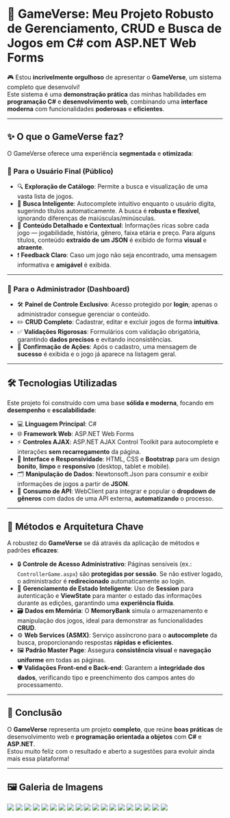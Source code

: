 # 🚀 GameVerse: Meu Projeto Robusto de Gerenciamento, CRUD e Busca de Jogos em **C#** com **ASP.NET Web Forms**

🎮 Estou **incrivelmente orgulhoso** de apresentar o **GameVerse**, um sistema completo que desenvolvi!  
Este sistema é uma **demonstração prática** das minhas habilidades em **programação C#** e **desenvolvimento web**, combinando uma **interface moderna** com funcionalidades **poderosas** e **eficientes**.

---

## ✨ O que o GameVerse faz?

O GameVerse oferece uma experiência **segmentada** e **otimizada**:

### 👥 Para o Usuário Final (Público)

- 🔍 **Exploração de Catálogo**: Permite a busca e visualização de uma vasta lista de jogos.  
- 🤖 **Busca Inteligente**: Autocomplete intuitivo enquanto o usuário digita, sugerindo títulos automaticamente. A busca é **robusta e flexível**, ignorando diferenças de maiúsculas/minúsculas.  
- 📄 **Conteúdo Detalhado e Contextual**: Informações ricas sobre cada jogo — jogabilidade, história, gênero, faixa etária e preço. Para alguns títulos, conteúdo **extraído de um JSON** é exibido de forma **visual** e **atraente**.  
- ❗ **Feedback Claro**: Caso um jogo não seja encontrado, uma mensagem informativa e **amigável** é exibida.  

---

### 🔐 Para o Administrador (Dashboard)

- 🛠️ **Painel de Controle Exclusivo**: Acesso protegido por **login**; apenas o administrador consegue gerenciar o conteúdo.  
- ✏️ **CRUD Completo**: Cadastrar, editar e excluir jogos de forma **intuitiva**.  
- ✅ **Validações Rigorosas**: Formulários com validação obrigatória, garantindo **dados precisos** e evitando inconsistências.  
- 🎯 **Confirmação de Ações**: Após o cadastro, uma mensagem de **sucesso** é exibida e o jogo já aparece na listagem geral.  

---

## 🛠️ Tecnologias Utilizadas

Este projeto foi construído com uma base **sólida e moderna**, focando em **desempenho** e **escalabilidade**:

- 💻 **Linguagem Principal**: C#  
- 🌐 **Framework Web**: ASP.NET Web Forms  
- ⚡ **Controles AJAX**: ASP.NET AJAX Control Toolkit para autocomplete e interações **sem recarregamento** da página.  
- 🎨 **Interface e Responsividade**: HTML, CSS e **Bootstrap** para um design **bonito**, **limpo** e **responsivo** (desktop, tablet e mobile).  
- 🗂️ **Manipulação de Dados**: Newtonsoft.Json para consumir e exibir informações de jogos a partir de **JSON**.  
- 🔗 **Consumo de API**: WebClient para integrar e popular o **dropdown de gêneros** com dados de uma API externa, **automatizando** o processo.  

---

## 🧩 Métodos e Arquitetura Chave

A robustez do **GameVerse** se dá através da aplicação de métodos e padrões **eficazes**:

- 🔒 **Controle de Acesso Administrativo**: Páginas sensíveis (ex.: `ControllerGame.aspx`) são **protegidas por sessão**. Se não estiver logado, o administrador é **redirecionado** automaticamente ao login.  
- 🧠 **Gerenciamento de Estado Inteligente**: Uso de **Session** para autenticação e **ViewState** para manter o estado das informações durante as edições, garantindo uma **experiência fluida**.  
- 🗃️ **Dados em Memória**: O **MemoryBank** simula o armazenamento e manipulação dos jogos, ideal para demonstrar as funcionalidades **CRUD**.  
- ⚙️ **Web Services (ASMX)**: Serviço assíncrono para o **autocomplete** da busca, proporcionando respostas **rápidas e eficientes**.  
- 🖼️ **Padrão Master Page**: Assegura **consistência visual** e **navegação uniforme** em todas as páginas.  
- 🛡️ **Validações Front-end e Back-end**: Garantem a **integridade dos dados**, verificando tipo e preenchimento dos campos antes do processamento.  

---

## 🚀 Conclusão

O **GameVerse** representa um projeto **completo**, que reúne **boas práticas** de desenvolvimento web e **programação orientada a objetos** com **C#** e **ASP.NET**.  
Estou muito feliz com o resultado e aberto a sugestões para evoluir ainda mais essa plataforma!  

---

## 🖼️ Galeria de Imagens

![](./imagens/pagina-1.png) ![](./imagens/pagina-2.png) ![](./imagens/pagina-3.png) ![](./imagens/pagina-4.png) ![](./imagens/pagina-5.png) ![](./imagens/pagina-6.png) ![](./imagens/pagina-7.png) ![](./imagens/pagina-8.png) ![](./imagens/pagina-9.png) ![](./imagens/pagina-10.png) ![](./imagens/pagina-11.png) ![](./imagens/pagina-12.png) ![](./imagens/pagina-13.png) ![](./imagens/pagina-14.png) ![](./imagens/pagina-15.png) ![](./imagens/pagina-16.png) ![](./imagens/pagina-17.png) ![](./imagens/pagina-18.png) ![](./imagens/pagina-19.png)
